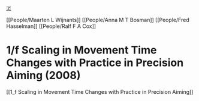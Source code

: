 [🇿](zotero://select/library/items/47VTH3LP)

[[People/Maarten L Wijnants]] [[People/Anna M T Bosman]] [[People/Fred Hasselman]] [[People/Ralf F A Cox]] 
# 1/f Scaling in Movement Time Changes with Practice in Precision Aiming (2008)

[[1_f Scaling in Movement Time Changes with Practice in Precision Aiming]]